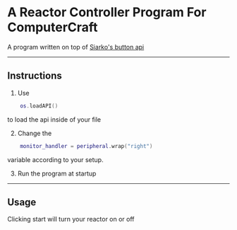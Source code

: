 # A Reactor Controller Program For ComputerCraft

A program written on top of [Siarko's button api](https://github.com/Siarko/ButtonApi)

---

## **Instructions**

1. Use

```lua
    os.loadAPI()
```

to load the api inside of your file

2. Change the

```lua
    monitor_handler = peripheral.wrap("right")
```

variable according to your setup.

3. Run the program at startup

---

## Usage

Clicking start will turn your reactor on or off
